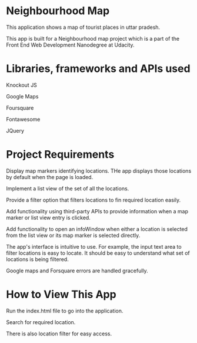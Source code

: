 # Neighbourhood Map
This application shows a map of tourist places in uttar pradesh.

This app is built for a Neighbourhood map project which is a part of the Front End Web Development Nanodegree at Udacity.

# Libraries, frameworks and APIs used
Knockout JS

Google Maps

Foursquare

Fontawesome

JQuery

# Project Requirements
Display map markers identifying locations. THe app displays those locations by default when the page is loaded.

Implement a list view of the set of all the locations.

Provide a filter option that filters locations to fin required location easily.

Add functionality using third-party APIs to provide information when a map marker or list view entry is clicked.

Add functionality to open an infoWindow when either a location is selected from the list view or its map marker is selected directly.

The app's interface is intuitive to use. For example, the input text area to filter locations is easy to locate. It should be easy to understand what set of locations is being filtered.

Google maps and Forsquare errors are handled gracefully.

# How to View This App
Run the index.html file to go into the application.

Search for required location.

There is also location filter for easy access.
